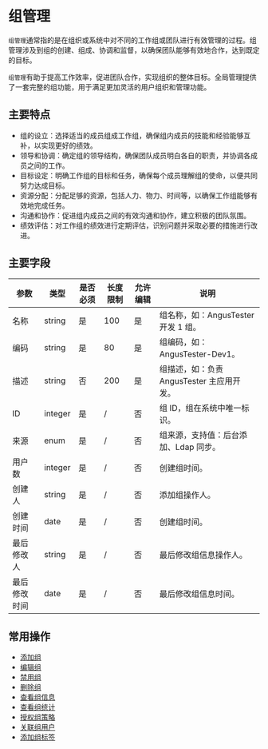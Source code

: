 组管理
===

`组管理`通常指的是在组织或系统中对不同的工作组或团队进行有效管理的过程。组管理涉及到组的创建、组成、协调和监督，以确保团队能够有效地合作，达到既定的目标。

`组管理`有助于提高工作效率，促进团队合作，实现组织的整体目标。全局管理提供了一套完整的组功能，用于满足更加灵活的用户组织和管理功能。

## 主要特点

- 组的设立：选择适当的成员组成工作组，确保组内成员的技能和经验能够互补，以实现更好的绩效。
- 领导和协调：确定组的领导结构，确保团队成员明白各自的职责，并协调各成员之间的工作。
- 目标设定：明确工作组的目标和任务，确保每个成员理解组的使命，以便共同努力达成目标。
- 资源分配：分配足够的资源，包括人力、物力、时间等，以确保工作组能够有效地完成任务。
- 沟通和协作：促进组内成员之间的有效沟通和协作，建立积极的团队氛围。
- 绩效评估：对工作组的绩效进行定期评估，识别问题并采取必要的措施进行改进。

## 主要字段

| 参数         | 类型    | 是否必须 | 长度限制 | 允许编辑 | 说明                                      |
| ------------ | ------- | -------- | -------- | -------- | ----------------------------------------- |
| 名称         | string  | 是       | 100      | 是       | 组名称，如：AngusTester 开发 1 组。       |
| 编码         | string  | 是       | 80       | 是       | 组编码，如：AngusTester-Dev1。            |
| 描述         | string  | 否       | 200      | 是       | 组描述，如：负责 AngusTester 主应用开发。 |
| ID           | integer | 是       | /        | 否       | 组 ID，组在系统中唯一标识。               |
| 来源         | enum    | 是       | /        | 否       | 组来源，支持值：后台添加、Ldap 同步。     |
| 用户数       | integer | 是       | /        | 否       | 创建组时间。                              |
| 创建人       | string  | 是       | /        | 否       | 添加组操作人。                            |
| 创建时间     | date    | 是       | /        | 否       | 创建组时间。                              |
| 最后修改人   | string  | 是       | /        | 否       | 最后修改组信息操作人。                    |
| 最后修改时间 | date    | 是       | /        | 否       | 最后修改组信息时间。                      |

## 常用操作

- [添加组](https://www.xcan.cloud/help/doc/205515877330714629?c=209786859381853712)
- [编辑组](https://www.xcan.cloud/help/doc/205515877330714629?c=209786859381853713)
- [禁用组](https://www.xcan.cloud/help/doc/205515877330714629?c=209786779924958605)
- [删除组](https://www.xcan.cloud/help/doc/205515877330714629?c=209786779924958606)
- [查看组信息](https://www.xcan.cloud/help/doc/205515877330714629?c=209786859381853714)
- [查看组统计](https://www.xcan.cloud/help/doc/205515877330714629?c=209786859381853717)
- [授权组策略](https://www.xcan.cloud/help/doc/205515877330714629?c=209786779924958608)
- [关联组用户](https://www.xcan.cloud/help/doc/205515877330714629?c=209786859381853720)
- [添加组标签](https://www.xcan.cloud/help/doc/205515877330714629?c=209786779924958611)